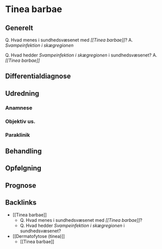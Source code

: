 # Tinea barbae
## Generelt
Q. Hvad menes i sundhedsvæsenet med *[[Tinea barbae]]*? 
A. *Svampeinfektion i skægregionen*

Q. Hvad hedder *Svampeinfektion i skægregionen* i sundhedsvæsenet? 
A. *[[Tinea barbae]]* 

## Differentialdiagnose


## Udredning
### Anamnese

### Objektiv us.

### Paraklinik

## Behandling


## Opfølgning


## Prognose


## Backlinks
* [[Tinea barbae]]
	* Q. Hvad menes i sundhedsvæsenet med *[[Tinea barbae]]*? 
	* Q. Hvad hedder *Svampeinfektion i skægregionen* i sundhedsvæsenet? 
* [[Dermatofytose (tinea)]]
	* [[Tinea barbae]]

<!-- #anki/tag/med/Infectious #anki/deck/Medicine -->

<!-- {BearID:1D9C281D-6254-4D8C-8027-E26C0A935061-731-000007E69A204842} -->
